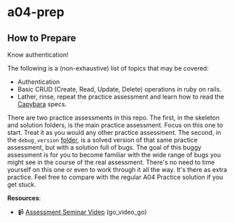 # a04-prep

## How to Prepare

Know authentication!

The following is a (non-exhaustive) list of topics that may be covered:

* Authentication
* Basic CRUD (Create, Read, Update, Delete) operations in ruby on rails.
* Lather, rinse, repeat the practice assessment and learn how to read the [Capybara][capybara] specs.

There are two practice assessments in this repo. The first, in the
skeleton and solution folders, is the main practice assessment. Focus on
this one to start. Treat it as you would any other practice assessment.
The second, in the `debug_version` [folder][buggy], is a solved version
of that same practice assessment, but with a solution full of bugs. The
goal of this buggy assessment is for you to become familiar with the wide range of
bugs you might see in the course of the real assessment. There's no need to
time yourself on this one or even to work through it all the way. It's there
as extra practice. Feel free to compare with the regular A04 Practice solution
if you get stuck.

**Resources**:
* :video_camera: [Assessment Seminar Video](https://vimeo.com/229053924) (go_video_go)

[capybara]: https://github.com/jnicklas/capybara

[buggy]: ./debug_version
